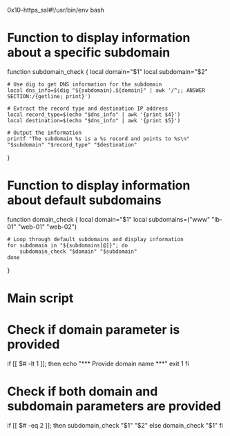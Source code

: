 0x10-https_ssl#!/usr/bin/env bash

# Function to display information about a specific subdomain
function subdomain_check {
    local domain="$1"
    local subdomain="$2"

    # Use dig to get DNS information for the subdomain
    local dns_info=$(dig "${subdomain}.${domain}" | awk '/^;; ANSWER SECTION:/{getline; print}')

    # Extract the record type and destination IP address
    local record_type=$(echo "$dns_info" | awk '{print $4}')
    local destination=$(echo "$dns_info" | awk '{print $5}')

    # Output the information
    printf "The subdomain %s is a %s record and points to %s\n" "$subdomain" "$record_type" "$destination"
}

# Function to display information about default subdomains
function domain_check {
    local domain="$1"
    local subdomains=("www" "lb-01" "web-01" "web-02")

    # Loop through default subdomains and display information
    for subdomain in "${subdomains[@]}"; do
        subdomain_check "$domain" "$subdomain"
    done
}

# Main script

# Check if domain parameter is provided
if [[ $# -lt 1 ]]; then
    echo "*** Provide domain name ***"
    exit 1
fi

# Check if both domain and subdomain parameters are provided
if [[ $# -eq 2 ]]; then
    subdomain_check "$1" "$2"
else
    domain_check "$1"
fi

